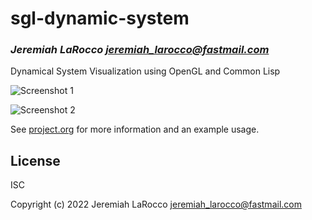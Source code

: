 # sgl-dynamic-system
### _Jeremiah LaRocco <jeremiah_larocco@fastmail.com>_

Dynamical System Visualization using OpenGL and Common Lisp

![Screenshot 1](https://photos.smugmug.com/photos/i-x4ZmGW8/0/19e39848/O/i-x4ZmGW8.png)

![Screenshot 2](https://photos.smugmug.com/photos/i-kQnn2Gg/0/190a8b39/O/i-kQnn2Gg.png)

See [project.org](https://github.com/jl2/sgl-dynamic-system/blob/master/project.org) for more information and an example usage.

## License

ISC


Copyright (c) 2022 Jeremiah LaRocco <jeremiah_larocco@fastmail.com>


